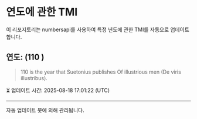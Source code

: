 
# 연도에 관한 TMI

이 리포지토리는 numbersapi를 사용하여 특정 년도에 관한 TMI를 자동으로 업데이트합니다.

## 연도: (110 )
> 110 is the year that Suetonius publishes Of illustrious men (De viris illustribus).

⏳ 업데이트 시간: 2025-08-18 17:01:22 (UTC)

---
자동 업데이트 봇에 의해 관리됩니다.
